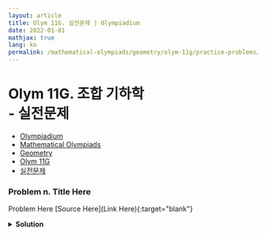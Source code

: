 ```yaml
---
layout: article
title: Olym 11G. 실전문제 | Olympiadium
date: 2022-01-01
mathjax: true
lang: ko
permalink: /mathematical-olympiads/geometry/olym-11g/practice-problems/
---
```

# Olym 11G. 조합 기하학 <br> <ssup> - 실전문제</ssup>

<ul class="breadcrumb">
	<li><a href="{{ site.baseurl }}/">Olympiadium</a></li> 
	<li><a href="{{ site.baseurl }}/mathematical-olympiads/">Mathematical Olympiads</a></li> 
	<li><a href="{{ site.baseurl }}/mathematical-olympiads/geometry/">Geometry</a></li> 
	<li><a href="{{ site.baseurl }}/mathematical-olympiads/geometry/olym-11g/">Olym 11G</a></li> 
	<li><a href="{{ site.baseurl }}/mathematical-olympiads/geometry/olym-11g/practice-problems/">실전문제</a></li>
</ul>

### Problem n. Title Here
<blueboard> Problem Here </blueboard>
[Source Here](Link Here){:target="blank"}
<pinkborder><details>
<summary><b>Solution</b></summary>
Solution Here. 
</details></pinkborder>
